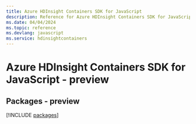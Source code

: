 ```yaml
---
title: Azure HDInsight Containers SDK for JavaScript
description: Reference for Azure HDInsight Containers SDK for JavaScript
ms.date: 04/04/2024
ms.topic: reference
ms.devlang: javascript
ms.service: hdinsightcontainers
---
```

# Azure HDInsight Containers SDK for JavaScript - preview
## Packages - preview
[!INCLUDE [packages](hdinsight-containers-index.md)]